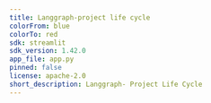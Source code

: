 ```yaml
---
title: Langgraph-project life cycle
colorFrom: blue
colorTo: red
sdk: streamlit
sdk_version: 1.42.0
app_file: app.py
pinned: false
license: apache-2.0
short_description: Langgraph- Project Life Cycle
---
```


